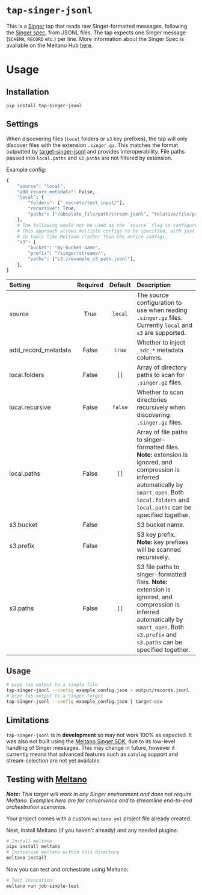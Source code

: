 # `tap-singer-jsonl`

This is a [Singer](https://singer.io) tap that reads raw Singer-formatted messages,
following the [Singer
spec](https://github.com/singer-io/getting-started/blob/master/SPEC.md), from JSONL files.
The tap expects one Singer message (`SCHEMA`, `RECORD` etc.) per line.
More information about the Singer Spec is available on the Meltano Hub [here](https://hub.meltano.com/singer/spec/).

# Usage

## Installation

```shell
pip install tap-singer-jsonl
```

## Settings

When discovering files (`local` folders or `s3` key prefixes), the tap will only discover files with the extension `.singer.gz`.
This matches the format outputted by [target-singer-jsonl](https://github.com/kgpayne/target-singer-jsonl) and provides interoperability.
File paths passed into `local.paths` and `s3.paths` are not filtered by extension.

Example config:

```python
{
    "source": "local",
    "add_record_metadata": False,
    "local": {
        "folders": [".secrets/test_input/"],
        "recursive": True,
        "paths": ["/absolute_file/path/stream.jsonl", "relative/file/path/stream.singer.gz"],
    },
    # The following would not be used as the `source` flag is configured as `local` above.
    # This approach allows multiple configs to be specified, with just the flag to be overridden
    # in tools like Meltano (rather than the entire config).
    "s3": {
        "bucket": "my-bucket-name",
        "prefix": "/singer/streams/",
        "paths": ["s3://example_s3_path.jsonl"],
    },
}
```

| Setting             | Required | Default | Description                                                                                                                                                                                                 |
| :------------------ | :------: | :-----: | :---------------------------------------------------------------------------------------------------------------------------------------------------------------------------------------------------------- |
| source              |   True   | `local` | The source configuration to use when reading `.singer.gz` files. Currently `local` and `s3` are supported.                                                                                                  |
| add_record_metadata |  False   | `true`  | Whether to inject `_sdc_*` metadata columns.                                                                                                                                                                |
| local.folders       |  False   |  `[]`   | Array of directory paths to scan for `.singer.gz` files.                                                                                                                                                    |
| local.recursive     |  False   | `false` | Whether to scan directories recursively when discovering `.singer.gz` files.                                                                                                                                |
| local.paths         |  False   |  `[]`   | Array of file paths to singer-formatted files. **Note:** extension is ignored, and compression is inferred automatically by `smart_open`. Both `local.folders` and `local.paths` can be specified together. |
| s3.bucket           |  False   |         | S3 bucket name.                                                                                                                                                                                             |
| s3.prefix           |  False   |         | S3 key prefix. **Note:** key prefixes will be scanned recursively.                                                                                                                                          |
| s3.paths            |  False   |  `[]`   | S3 file paths to singer-formatted files. **Note:** extension is ignored, and compression is inferred automatically by `smart_open`. Both `s3.prefix` and `s3.paths` can be specified together.              |

## Usage

```bash
# pipe tap output to a single file
tap-singer-jsonl --config example_config.json > output/records.jsonl
# pipe tap output to a Singer target
tap-singer-jsonl --config example_config.json | target-csv
```

## Limitations

`tap-singer-jsonl` is in **development** so may not work 100% as expected.
It was also not built using the [Meltano Singer SDK](https://sdk.meltano.com/en/latest/), due to its low-level handling of Singer messages.
This may change in future, however it currently means that advanced features such as `catalog` support and stream-selection are not yet available.

## Testing with [Meltano](https://meltano.com/)

_**Note:** This target will work in any Singer environment and does not require Meltano.
Examples here are for convenience and to streamline end-to-end orchestration scenarios._

Your project comes with a custom `meltano.yml` project file already created.

Next, install Meltano (if you haven't already) and any needed plugins:

```bash
# Install meltano
pipx install meltano
# Initialize meltano within this directory
meltano install
```

Now you can test and orchestrate using Meltano:

```bash
# Test invocation:
meltano run job-simple-test
```
